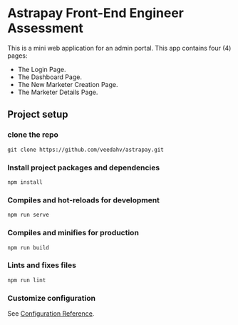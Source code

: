# Astrapay Front-End Engineer Assessment
This is a mini web application for an admin portal. This app contains four (4) pages:
- The Login Page.
- The Dashboard Page.
- The New Marketer Creation Page.
- The Marketer Details Page.

## Project setup

### clone the repo
```
git clone https://github.com/veedahv/astrapay.git
```

### Install project packages and dependencies
```
npm install
```

### Compiles and hot-reloads for development
```
npm run serve
```

### Compiles and minifies for production
```
npm run build
```

### Lints and fixes files
```
npm run lint
```

### Customize configuration
See [Configuration Reference](https://cli.vuejs.org/config/).

